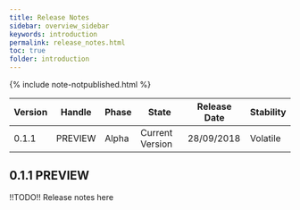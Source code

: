 ```yaml
---
title: Release Notes
sidebar: overview_sidebar
keywords: introduction
permalink: release_notes.html
toc: true
folder: introduction
---
```


{% include note-notpublished.html %}

Version | Handle  | Phase | State           | Release Date | Stability
--------|---------|-------|-----------------|--------------|----------------
0.1.1   | PREVIEW | Alpha | Current Version | 28/09/2018   | Volatile

## 0.1.1 PREVIEW

!!TODO!! Release notes here
